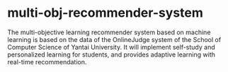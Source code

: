 # multi-obj-recommender-system
The multi-objective learning recommender system based on machine learning is based on the data of the OnlineJudge system of the School of Computer Science of Yantai University. It will implement self-study and personalized learning for students, and provides adaptive learning with real-time recommendation.




